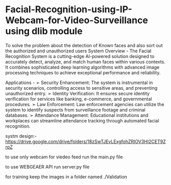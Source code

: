 # Facial-Recognition-using-IP-Webcam-for-Video-Surveillance using dlib module
To solve the problem about the detection of Known faces and also sort out the authorized and unauthorized users
System Overview -
The Facial Recognition System is a cutting-edge AI-powered solution designed to
accurately detect, analyze, and match human faces within various contexts. It combines
sophisticated deep learning algorithms with advanced image processing techniques to
achieve exceptional performance and reliability.


Applications -
➢ Security Enhancement: The system is instrumental in security scenarios, controlling
access to sensitive areas, and preventing unauthorized entry.
➢ Identity Verification: It ensures secure identity verification for services like banking,
e-commerce, and governmental procedures.
➢ Law Enforcement: Law enforcement agencies can utilize the system to identify
suspects from surveillance footage and criminal databases.
➢ Attendance Management: Educational institutions and workplaces can streamline
attendance tracking through automated facial recognition.


systm design:- https://drive.google.com/drive/folders/18zSwTJEvLExgfohZRIOV3HI2CET9ZrpZ


to use only webcam for viedeo feed run the main.py file

to use WEBGEAER API run server.py file

for training keep the images in a folder named ./Validation


